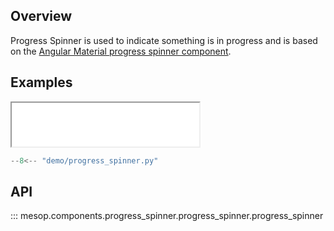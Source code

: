 ## Overview

Progress Spinner is used to indicate something is in progress and is based on the [Angular Material progress spinner component](https://material.angular.io/components/progress-spinner/overview).


## Examples

<iframe class="component-demo" src="/mesop/demo/?demo=progress_spinner" style="height: 70px"></iframe>

```python
--8<-- "demo/progress_spinner.py"
```

## API

::: mesop.components.progress_spinner.progress_spinner.progress_spinner
